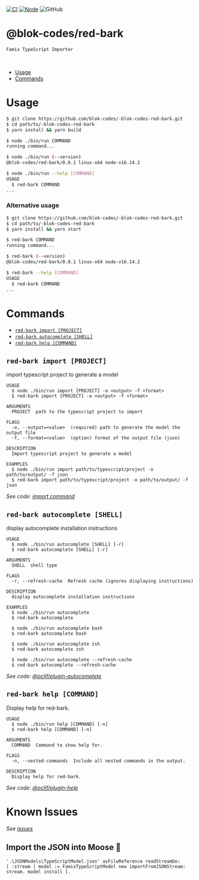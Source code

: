 [![CI](https://github.com/blok-codes/-blok-codes-red-bark/actions/workflows/main.yml/badge.svg)](https://github.com/blok-codes/-blok-codes-red-bark/actions/workflows/main.yml)
[![Node](https://img.shields.io/node/v/@blok-codes/red-bark.svg)](https://nodejs.org/download/release/latest-v16.x/)
![GitHub](https://img.shields.io/github/license/blok-codes/-blok-codes-red-bark)

@blok-codes/red-bark
=================

    Famix TypeScript Importer

<br/>

<!-- toc -->
* [Usage](#usage)
* [Commands](#commands)
<!-- tocstop -->


# Usage
<!-- usage -->
```sh
$ git clone https://github.com/blok-codes/-blok-codes-red-bark.git
$ cd path/to/-blok-codes-red-bark
$ yarn install && yarn build

$ node ./bin/run COMMAND
running command...

$ node ./bin/run (--version)
@blok-codes/red-bark/0.0.1 linux-x64 node-v16.14.2

$ node ./bin/run --help [COMMAND]
USAGE
  $ red-bark COMMAND
...
```
<!-- usagestop -->


### Alternative usage
<!-- usage -->
```sh
$ git clone https://github.com/blok-codes/-blok-codes-red-bark.git
$ cd path/to/-blok-codes-red-bark
$ yarn install && yarn start

$ red-bark COMMAND
running command...

$ red-bark (--version)
@blok-codes/red-bark/0.0.1 linux-x64 node-v16.14.2

$ red-bark --help [COMMAND]
USAGE
  $ red-bark COMMAND
...
```
<!-- usagestop -->

# Commands
<!-- commands -->
* [`red-bark import [PROJECT]`](#red-bark-import-project)
* [`red-bark autocomplete [SHELL]`](#red-bark-autocomplete-shell)
* [`red-bark help [COMMAND]`](#red-bark-help-command)

## `red-bark import [PROJECT]`
import typescript project to generate a model

```
USAGE
  $ node ./bin/run import [PROJECT] -o <output> -f <format>
  $ red-bark import [PROJECT] -o <output> -f <format>

ARGUMENTS
  PROJECT  path to the typescript project to import

FLAGS
  -o, --output=<value>  (required) path to generate the model the output file
  -f, --format=<value>  (option) format of the output file (json)

DESCRIPTION
  Import typescript project to generate a model

EXAMPLES
  $ node ./bin/run import path/to/typescript/project -o path/to/output/ -f json
  $ red-bark import path/to/typescript/project -o path/to/output/ -f json
```

_See code: [import command](app/Console/import.ts)_

## `red-bark autocomplete [SHELL]`

display autocomplete installation instructions

```
USAGE
  $ node ./bin/run autocomplete [SHELL] [-r]
  $ red-bark autocomplete [SHELL] [-r]

ARGUMENTS
  SHELL  shell type

FLAGS
  -r, --refresh-cache  Refresh cache (ignores displaying instructions)

DESCRIPTION
  display autocomplete installation instructions

EXAMPLES
  $ node ./bin/run autocomplete
  $ red-bark autocomplete

  $ node ./bin/run autocomplete bash
  $ red-bark autocomplete bash

  $ node ./bin/run autocomplete zsh
  $ red-bark autocomplete zsh

  $ node ./bin/run autocomplete --refresh-cache
  $ red-bark autocomplete --refresh-cache
```

_See code: [@oclif/plugin-autocomplete](https://github.com/oclif/plugin-autocomplete/blob/v1.2.0/src/commands/autocomplete/index.ts)_

## `red-bark help [COMMAND]`

Display help for red-bark.

```
USAGE
  $ node ./bin/run help [COMMAND] [-n]
  $ red-bark help [COMMAND] [-n]

ARGUMENTS
  COMMAND  Command to show help for.

FLAGS
  -n, --nested-commands  Include all nested commands in the output.

DESCRIPTION
  Display help for red-bark.
```

_See code: [@oclif/plugin-help](https://github.com/oclif/plugin-help/blob/v5.1.11/src/commands/help.ts)_
<!-- commandsstop -->

# Known Issues
_See [issues](./ISSUES.md)_

## Import the JSON into Moose 🫎

```st
'.\JSONModels\TypeScriptModel.json' asFileReference readStreamDo:
[ :stream | model := FamixTypeScriptModel new importFromJSONStream: stream. model install ].
```
